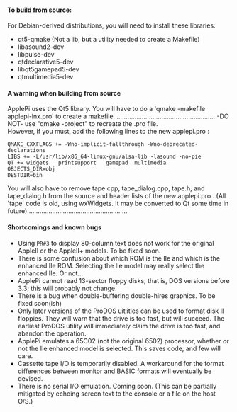 #### To build from source:    
For Debian-derived distributions, you will need to install these libraries:   

- qt5-qmake       (Not a lib, but a utility needed to create a Makefile)
- libasound2-dev
- libpulse-dev   
- qtdeclarative5-dev
- libqt5gamepad5-dev
- qtmultimedia5-dev


#### A warning when building from source  
ApplePi uses the Qt5 library.
You will have to do a 'qmake -makefile applepi-lnx.pro' to create a makefile.
.......................................................
-DO NOT- use "qmake -project" to recreate the .pro file.  
However, if you must, add the following lines to the new applepi.pro :  

`QMAKE_CXXFLAGS += -Wno-implicit-fallthrough -Wno-deprecated-declarations`   
`LIBS += -L/usr/lib/x86_64-linux-gnu/alsa-lib -lasound -no-pie`   
`QT += widgets   printsupport   gamepad  multimedia`  
`OBJECTS_DIR=obj`  
`DESTDIR=bin`   

You will also have to remove tape.cpp, tape\_dialog.cpp, tape.h, and tape_dialog.h from the source and header lists of the new applepi.pro .  (All 'tape' code is old, using wxWidgets.  It may be converted to Qt some time in future)
.......................................................
  
#### Shortcomings and known bugs

- Using `PR#3` to display 80-column text does not work for the original AppleII or the AppleII+ models.  To be fixed soon.
- There is some confusion about which ROM is the IIe and which is the enhanced IIe ROM. Selecting the IIe model may really select the enhanced IIe. Or not... 
- ApplePi cannot read 13-sector floppy disks; that is, DOS versions before 3.3; this will probably not change.
- There is a bug when double-buffering double-hires graphics. To be fixed soon(ish)
- Only later versions of the ProDOS uitlities can be used to format disk II floppies. They will warn that the drive is too fast, but will succeed. The earliest ProDOS utility will immediately claim the drive is too fast, and abandon the operation.
- ApplePi emulates a 65C02 (not the original 6502) processor, whether or not the IIe enhanced model is selected. This saves code, and few will care.  
- Cassette tape I/O is temporarily disabled. A workaround for the format differences between monitor and BASIC formats will eventually be devised.
- There is no serial I/O emulation. Coming soon. (This can be partially mitigated by echoing screen text to the console or a file on the host O/S.)

